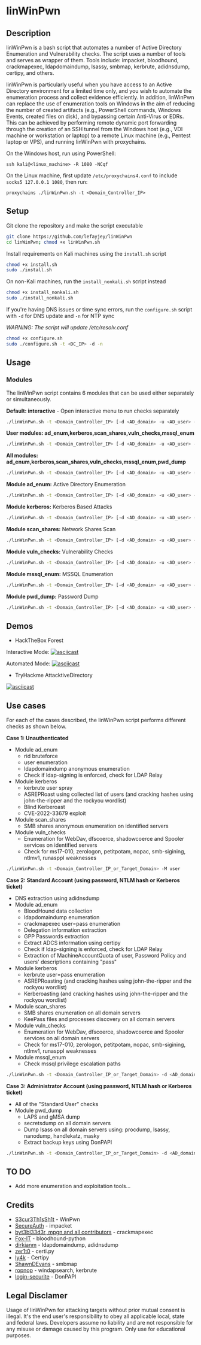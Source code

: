 # linWinPwn

## Description

linWinPwn is a bash script that automates a number of Active Directory Enumeration and Vulnerability checks. The script uses a number of tools and serves as wrapper of them. Tools include: impacket, bloodhound, crackmapexec, ldapdomaindump, lsassy, smbmap, kerbrute, adidnsdump, certipy, and others. 

linWinPwn is particularly useful when you have access to an Active Directory environment for a limited time only, and you wish to automate the enumeration process and collect evidence efficiently.
In addition, linWinPwn can replace the use of enumeration tools on Windows in the aim of reducing the number of created artifacts (e.g., PowerShell commands, Windows Events, created files on disk), and bypassing certain Anti-Virus or EDRs. This can be achieved by performing remote dynamic port forwarding through the creation of an SSH tunnel from the Windows host (e.g., VDI machine or workstation or laptop) to a remote Linux machine (e.g., Pentest laptop or VPS), and running linWinPwn with proxychains.

On the Windows host, run using PowerShell:
```
ssh kali@<linux_machine> -R 1080 -NCqf
```
On the Linux machine, first update `/etc/proxychains4.conf` to include `socks5 127.0.0.1 1080`, then run:
```
proxychains ./linWinPwn.sh -t <Domain_Controller_IP>
```

## Setup

Git clone the repository and make the script executable

```bash
git clone https://github.com/lefayjey/linWinPwn
cd linWinPwn; chmod +x linWinPwn.sh
```

Install requirements on Kali machines using the `install.sh` script
```bash
chmod +x install.sh
sudo ./install.sh
```

On non-Kali machines, run the `install_nonkali.sh` script instead
```bash
chmod +x install_nonkali.sh
sudo ./install_nonkali.sh
```

If you're having DNS issues or time sync errors, run the `configure.sh` script with `-d` for DNS update and `-n` for NTP sync

*WARNING: The script will update /etc/resolv.conf*

```bash
chmod +x configure.sh
sudo ./configure.sh -t <DC_IP> -d -n
```

## Usage

### Modules
The linWinPwn script contains 6 modules that can be used either separately or simultaneously.

**Default: interactive** - Open interactive menu to run checks separately  

```bash
./linWinPwn.sh -t <Domain_Controller_IP> [-d <AD_domain> -u <AD_user> -p <AD_password_or_hash[LM:NT]_or_kerbticket[./krb5cc_ticket]> -o <output_dir>]
```

**User modules: ad_enum,kerberos,scan_shares,vuln_checks,mssql_enum**

```bash
./linWinPwn.sh -t <Domain_Controller_IP> [-d <AD_domain> -u <AD_user> -p <AD_password_or_hash[LM:NT]_or_kerbticket[./krb5cc_ticket]> -o <output_dir>] -M user 
```

**All modules: ad_enum,kerberos,scan_shares,vuln_checks,mssql_enum,pwd_dump**

```bash
./linWinPwn.sh -t <Domain_Controller_IP> [-d <AD_domain> -u <AD_user> -p <AD_password_or_hash[LM:NT]_or_kerbticket[./krb5cc_ticket]> -o <output_dir>] -M all 
```

**Module ad_enum:** Active Directory Enumeration

```bash
./linWinPwn.sh -t <Domain_Controller_IP> [-d <AD_domain> -u <AD_user> -p <AD_password_or_hash[LM:NT]_or_kerbticket[./krb5cc_ticket]> -o <output_dir>] -M ad_enum 
```

**Module kerberos:** Kerberos Based Attacks

```bash
./linWinPwn.sh -t <Domain_Controller_IP> [-d <AD_domain> -u <AD_user> -p <AD_password_or_hash[LM:NT]_or_kerbticket[./krb5cc_ticket]> -o <output_dir>] -M kerberos 
```

**Module scan_shares:** Network Shares Scan

```bash
./linWinPwn.sh -t <Domain_Controller_IP> [-d <AD_domain> -u <AD_user> -p <AD_password_or_hash[LM:NT]_or_kerbticket[./krb5cc_ticket]> -o <output_dir>] -M scan_shares 
```

**Module vuln_checks:** Vulnerability Checks

```bash
./linWinPwn.sh -t <Domain_Controller_IP> [-d <AD_domain> -u <AD_user> -p <AD_password_or_hash[LM:NT]_or_kerbticket[./krb5cc_ticket]> -o <output_dir>] -M vuln_checks
```

**Module mssql_enum:** MSSQL Enumeration

```bash
./linWinPwn.sh -t <Domain_Controller_IP> [-d <AD_domain> -u <AD_user> -p <AD_password_or_hash[LM:NT]_or_kerbticket[./krb5cc_ticket]> -o <output_dir>] -M mssql_enum
```

**Module pwd_dump:** Password Dump

```bash
./linWinPwn.sh -t <Domain_Controller_IP> [-d <AD_domain> -u <AD_user> -p <AD_password_or_hash[LM:NT]_or_kerbticket[./krb5cc_ticket]> -o <output_dir>] -M pwd_dump
```

## Demos
- HackTheBox Forest

Interactive Mode:
[![asciicast](https://asciinema.org/a/499893.svg)](https://asciinema.org/a/499893)

Automated Mode:
[![asciicast](https://asciinema.org/a/464904.svg)](https://asciinema.org/a/464904)

- TryHackme AttacktiveDirectory

[![asciicast](https://asciinema.org/a/464901.svg)](https://asciinema.org/a/464901)

## Use cases

For each of the cases described, the linWinPwn script performs different checks as shown below.

**Case 1: Unauthenticated**
- Module ad_enum
    - rid bruteforce
    - user enumeration
    - ldapdomaindump anonymous enumeration
    - Check if ldap-signing is enforced, check for LDAP Relay
- Module kerberos
    - kerbrute user spray
    - ASREPRoast using collected list of users (and cracking hashes using john-the-ripper and the rockyou wordlist)
    - Blind Kerberoast
    - CVE-2022-33679 exploit
- Module scan_shares
    - SMB shares anonymous enumeration on identified servers
- Module vuln_checks
    - Enumeration for WebDav, dfscoerce, shadowcoerce and Spooler services on identified servers
    - Check for ms17-010, zerologon, petitpotam, nopac, smb-sigining, ntlmv1, runasppl weaknesses

```bash
./linWinPwn.sh -t <Domain_Controller_IP_or_Target_Domain> -M user
```

**Case 2: Standard Account (using password, NTLM hash or Kerberos ticket)**
- DNS extraction using adidnsdump
- Module ad_enum
    - BloodHound data collection
    - ldapdomaindump enumeration
    - crackmapexec user=pass enumeration
    - Delegation information extraction
    - GPP Passwords extraction
    - Extract ADCS information using certipy
    - Check if ldap-signing is enforced, check for LDAP Relay
    - Extraction of MachineAccountQuota of user, Password Policy and users' descriptions containing "pass"
- Module kerberos
    - kerbrute user=pass enumeration
    - ASREPRoasting (and cracking hashes using john-the-ripper and the rockyou wordlist)
    - Kerberoasting (and cracking hashes using john-the-ripper and the rockyou wordlist)
- Module scan_shares
    - SMB shares enumeration on all domain servers
    - KeePass files and processes discovery on all domain servers
- Module vuln_checks
    - Enumeration for WebDav, dfscoerce, shadowcoerce and Spooler services on all domain servers
    - Check for ms17-010, zerologon, petitpotam, nopac, smb-sigining, ntlmv1, runasppl weaknesses
- Module mssql_enum
    - Check mssql privilege escalation paths

```bash
./linWinPwn.sh -t <Domain_Controller_IP_or_Target_Domain> -d <AD_domain> -u <AD_user> -p <AD_password_or_hash[LM:NT]_or_kerbticket[./krb5cc_ticket]> -M user
```

**Case 3: Administrator Account (using password, NTLM hash or Kerberos ticket)**
- All of the "Standard User" checks
- Module pwd_dump
    - LAPS and gMSA dump
    - secretsdump on all domain servers
    - Dump lsass on all domain servers using: procdump, lsassy, nanodump, handlekatz, masky 
    - Extract backup keys using DonPAPI

```bash
./linWinPwn.sh -t <Domain_Controller_IP_or_Target_Domain> -d <AD_domain> -u <AD_user> -p <AD_password_or_hash[LM:NT]_or_kerbticket[./krb5cc_ticket]> -M all
```

## TO DO

- Add more enumeration and exploitation tools...

## Credits

- [S3cur3Th1sSh1t](https://github.com/S3cur3Th1sSh1t) - WinPwn
- [SecureAuth](https://github.com/SecureAuthCorp) - impacket
- [byt3bl33d3r, mpgn and all contributors](https://porchetta.industries/) - crackmapexec
- [Fox-IT](https://github.com/fox-it) - bloodhound-python
- [dirkjanm](https://github.com/dirkjanm/) - ldapdomaindump, adidnsdump
- [zer1t0](https://github.com/zer1t0) - certi.py
- [ly4k](https://github.com/ly4k) - Certipy
- [ShawnDEvans](https://github.com/ShawnDEvans) - smbmap
- [ropnop](https://github.com/ropnop) - windapsearch, kerbrute
- [login-securite](https://github.com/login-securite) - DonPAPI

## Legal Disclamer

Usage of linWinPwn for attacking targets without prior mutual consent is illegal. It's the end user's responsibility to obey all applicable local, state and federal laws. Developers assume no liability and are not responsible for any misuse or damage caused by this program. Only use for educational purposes.
